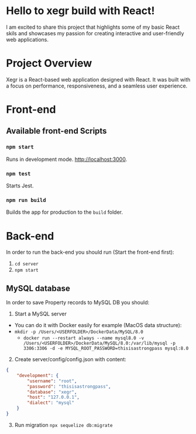 # Hello to xegr build with React!

I am excited to share this project that highlights some of my basic React skils and showcases my passion for creating interactive and user-friendly web applications.

# Project Overview

Xegr is a React-based web application designed with React. It was built with a focus on performance, responsiveness, and a seamless user experience.

# Front-end

## Available front-end Scripts

### `npm start`

Runs in development mode. [http://localhost:3000](http://localhost:3000).

### `npm test`

Starts Jest.

### `npm run build`

Builds the app for production to the `build` folder.

# Back-end

In order to run the back-end you should run (Start the front-end first):

1. `cd server`
2. `npm start`

## MySQL database

In order to save Property records to MySQL DB you should:

1. Start a MySQL server

- You can do it with Docker easily for example (MacOS data structure):
- `mkdir -p /Users/<USERFOLDER>/DockerData/MySQL/8.0`
  - `docker run --restart always --name mysql8.0 -v /Users/<USERFOLDER>/DockerData/MySQL/8.0:/var/lib/mysql -p 3306:3306 -d -e MYSQL_ROOT_PASSWORD=thisisastrongpass mysql:8.0`

2. Create server/config/config.json with content:

```json
{
	"development": {
		"username": "root",
		"password": "thisisastrongpass",
		"database": "xegr",
		"host": "127.0.0.1",
		"dialect": "mysql"
	}
}
```

3. Run migration `npx sequelize db:migrate`
